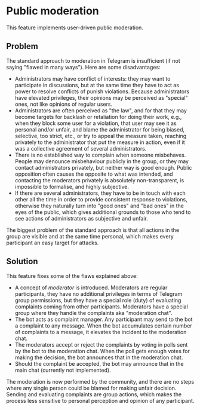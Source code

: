 # Public moderation

This feature implements user-driven public moderation.

## Problem

The standard approach to moderation in Telegram is insufficient (if not saying "flawed in many ways").  Here are some disadvantages:
- Administrators may have conflict of interests: they may want to participate in discussions, but at the same time they have to act as power to resolve conflicts of punish violations.  Because administrators have elevated privileges, their opinions may be perceived as "special" ones, not like opinions of regular users. 
- Administrators are often perceived as "the law", and for that they may become targets for backlash or retaliation for doing their work, e.g., when they block some user for a violation, that user may see it as personal and/or unfair, and blame the administrator for being biased, selective, too strict, etc., or try to appeal the measure taken, reaching privately to the administrator that put the measure in action, even if it was a collective agreement of several administrators. 
- There is no established way to complain when someone misbehaves.  People may denounce misbehaviour publicly in the group, or they may contact administrators privately, but neither way is good enough.  Public opposition often causes the opposite to what was intended, and contacting the moderators privately is absolutely non-transparent, is impossible to formalise, and highly subjective.
- If there are several administrators, they have to be in touch with each other all the time in order to provide consistent response to violations, otherwise they naturally turn into "good ones" and "bad ones" in the eyes of the public, which gives additional grounds to those who tend to see actions of administrators as subjective and unfair.

The biggest problem of the standard approach is that all actions in the group are visible and at the same time personal, which makes every participant an easy target for attacks.

## Solution

This feature fixes some of the flaws explained above:
- A concept of _moderator_ is introduced.  Moderators are regular participants, they have no additional privileges in terms of Telegram group permissions, but they have a special role (duty) of evaluating complaints coming from other participants.  Moderators have a special group where they handle the complaints aka "moderation chat".
- The bot acts as complaint manager.  Any participant may send to the bot a complaint to any message.  When the bot accumulates certain number of complaints to a message, it elevates the incident to the moderation chat.
- The moderators accept or reject the complaints by voting in polls sent by the bot to the moderation chat.  When the poll gets enough votes for making the decision, the bot announces that in the moderation chat.
- Should the complaint be accepted, the bot may announce that in the main chat (currently not implemented).

The moderation is now performed by the community, and there are no steps where any single person could be blamed for making unfair decision.  Sending and evaluating complaints are group actions, which makes the process less sensitive to personal perception and opinion of any participant.
